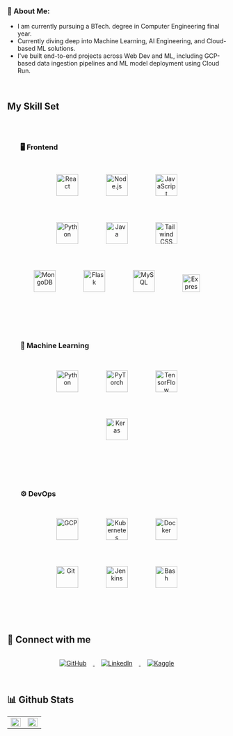 ### 💫 About Me:

- I am currently pursuing a BTech. degree in Computer Engineering final year.  
- Currently diving deep into Machine Learning, AI Engineering, and Cloud-based ML solutions.  
- I've built end-to-end projects across Web Dev and ML, including GCP-based data ingestion pipelines and ML model deployment using Cloud Run.  

<br/>

<style>
  .icon-wrapper {
    display: inline-block;
    margin: 30px;
  }
</style>

## My Skill Set

<div style="display: flex; justify-content: space-between; flex-wrap: wrap;">

<div style="flex: 1; min-width: 300px; padding: 30px;">

### 🖥️ Frontend  
<div align="center">  

<div class="icon-wrapper"><a href="https://reactjs.org/" target="_blank"><img src="https://profilinator.rishav.dev/skills-assets/react-original-wordmark.svg" alt="React" height="50" /></a></div>
<div class="icon-wrapper"><a href="https://nodejs.org/" target="_blank"><img src="https://profilinator.rishav.dev/skills-assets/nodejs-original-wordmark.svg" alt="Node.js" height="50" /></a></div>
<div class="icon-wrapper"><a href="https://www.javascript.com/" target="_blank"><img src="https://profilinator.rishav.dev/skills-assets/javascript-original.svg" alt="JavaScript" height="50" /></a></div>
<div class="icon-wrapper"><a href="https://www.python.org/" target="_blank"><img src="https://profilinator.rishav.dev/skills-assets/python-original.svg" alt="Python" height="50" /></a></div>
<div class="icon-wrapper"><a href="https://www.java.com/" target="_blank"><img src="https://profilinator.rishav.dev/skills-assets/java-original-wordmark.svg" alt="Java" height="50" /></a></div>
<div class="icon-wrapper"><a href="https://www.tailwindcss.com/" target="_blank"><img src="https://profilinator.rishav.dev/skills-assets/tailwindcss.svg" alt="Tailwind CSS" height="50" /></a></div>
<div class="icon-wrapper"><a href="https://www.mongodb.com/" target="_blank"><img src="https://profilinator.rishav.dev/skills-assets/mongodb-original-wordmark.svg" alt="MongoDB" height="50" /></a></div>
<div class="icon-wrapper"><a href="https://flask.palletsprojects.com/" target="_blank"><img src="https://raw.githubusercontent.com/Malhar-Bhensjariya/Tech-icons/main/assets/flask.png" alt="Flask" height="50" /></a></div>
<div class="icon-wrapper"><a href="https://www.mysql.com/" target="_blank"><img src="https://profilinator.rishav.dev/skills-assets/mysql-original-wordmark.svg" alt="MySQL" height="50" /></a></div>
<div class="icon-wrapper"><a href="https://expressjs.com/" target="_blank"><img src="https://raw.githubusercontent.com/Malhar-Bhensjariya/Tech-icons/main/assets/expressjs.png" alt="Express.js" height="40" /></a></div>

</div>
</div>

<div style="flex: 1; min-width: 300px; padding: 30px;">

### 🤖 Machine Learning  
<div align="center">  

<div class="icon-wrapper"><a href="https://www.python.org/" target="_blank"><img src="https://profilinator.rishav.dev/skills-assets/python-original.svg" alt="Python" height="50" /></a></div>
<div class="icon-wrapper"><a href="https://pytorch.org/" target="_blank"><img src="https://profilinator.rishav.dev/skills-assets/pytorch-icon.svg" alt="PyTorch" height="50" /></a></div>
<div class="icon-wrapper"><a href="https://www.tensorflow.org/" target="_blank"><img src="https://profilinator.rishav.dev/skills-assets/tensorflow-icon.svg" alt="TensorFlow" height="50" /></a></div>
<div class="icon-wrapper"><a href="https://keras.io/" target="_blank"><img src="https://profilinator.rishav.dev/skills-assets/keras.png" alt="Keras" height="50" /></a></div>

</div>
</div>

<div style="flex: 1; min-width: 300px; padding: 30px;">

### ⚙️ DevOps  
<div align="center">  

<div class="icon-wrapper"><a href="https://cloud.google.com/" target="_blank"><img src="https://profilinator.rishav.dev/skills-assets/google_cloud-icon.svg" alt="GCP" height="50" /></a></div>
<div class="icon-wrapper"><a href="https://kubernetes.io/" target="_blank"><img src="https://profilinator.rishav.dev/skills-assets/kubernetes-icon.svg" alt="Kubernetes" height="50" /></a></div>
<div class="icon-wrapper"><a href="https://www.docker.com/" target="_blank"><img src="https://profilinator.rishav.dev/skills-assets/docker-original-wordmark.svg" alt="Docker" height="50" /></a></div>
<div class="icon-wrapper"><a href="https://github.com/" target="_blank"><img src="https://profilinator.rishav.dev/skills-assets/git-scm-icon.svg" alt="Git" height="50" /></a></div>
<div class="icon-wrapper"><a href="https://www.jenkins.io/" target="_blank"><img src="https://profilinator.rishav.dev/skills-assets/jenkins-icon.svg" alt="Jenkins" height="50" /></a></div>
<div class="icon-wrapper"><a href="https://www.gnu.org/software/bash/" target="_blank"><img src="https://raw.githubusercontent.com/Malhar-Bhensjariya/Tech-icons/main/assets/bash.png" alt="Bash" height="50" /></a></div>

</div>
</div>

</div>

<br/>

## 🔗 Connect with me  

<div align="center">

<a href="https://github.com/Malhar-Bhensjariya" target="_blank">
<img src="https://img.shields.io/badge/github-%2324292e.svg?&style=for-the-badge&logo=github&logoColor=white" alt="GitHub" style="margin: 15px;" />
</a>

<a href="https://www.linkedin.com/in/malhar-bhensjariya-ab43932b5/" target="_blank">
<img src="https://img.shields.io/badge/linkedin-%231E77B5.svg?&style=for-the-badge&logo=linkedin&logoColor=white" alt="LinkedIn" style="margin: 15px;" />
</a>

<a href="https://www.kaggle.com/malharbhensjariya" target="_blank">
<img src="https://img.shields.io/badge/kaggle-%2344BAE8.svg?&style=for-the-badge&logo=kaggle&logoColor=white" alt="Kaggle" style="margin: 15px;" />
</a>  

</div>  

<br/>

## 📊 Github Stats  
<table><tr><td valign="top" width="50%">

<img src="https://github-readme-stats.vercel.app/api?username=Malhar-Bhensjariya&show_icons=true&count_private=true&hide_border=true" align="left" style="width: 100%" />

</td><td valign="top" width="50%">

<img src="https://github-readme-stats.vercel.app/api/top-langs/?username=Malhar-Bhensjariya&hide_border=true&layout=compact" align="left" style="width: 100%" />

</td></tr></table>
